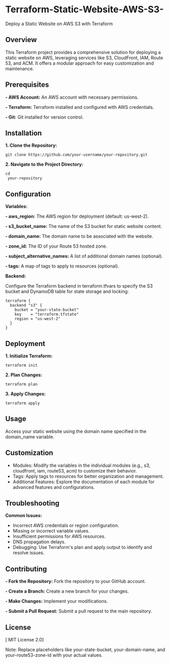 # Terraform-Static-Website-AWS-S3-
Deploy a Static Website on AWS S3 with Terraform

## Overview
This Terraform project provides a comprehensive solution for deploying a static website on AWS, leveraging services like S3, CloudFront, IAM, Route 53, and ACM. It offers a modular approach for easy customization and maintenance.

## Prerequisites
  **- AWS Account:** An AWS account with necessary permissions.

  **- Terraform:** Terraform installed and configured with AWS credentials.

  **- Git:** Git installed for version control.

## Installation
**1. Clone the Repository:**

```
git clone https://github.com/your-username/your-repository.git

```
**2. Navigate to the Project Directory:**
```
cd   
 your-repository
```

## Configuration
**Variables:**

  **- aws_region:** The AWS region for deployment (default: us-west-2).

  **- s3_bucket_name:** The name of the S3 bucket for static website content.

  **- domain_name:** The domain name to be associated with the website.

  **- zone_id:** The ID of your Route 53 hosted zone.

  **- subject_alternative_names:** A list of additional domain names (optional).

  **- tags:** A map of tags to apply to resources (optional).

**Backend:**

Configure the Terraform backend in terraform.tfvars to specify the S3 bucket and DynamoDB table for state storage and locking:

```
terraform {
  backend "s3" {
    bucket = "your-state-bucket"
    key    = "terraform.tfstate"
    region = "us-west-2"
  }
}
```
## Deployment
**1. Initialize Terraform:**

```
terraform init

```
**2. Plan Changes:**

```
terraform plan
```

**3. Apply Changes:**

```
terraform apply
```
## Usage

Access your static website using the domain name specified in the domain_name variable.

## Customization

- Modules: Modify the variables in the individual modules (e.g., s3, cloudfront, iam, route53, acm) to customize their behavior.
- Tags: Apply tags to resources for better organization and management.
- Additional Features: Explore the documentation of each module for advanced features and configurations.

## Troubleshooting

**Common Issues:**

  - Incorrect AWS credentials or region configuration.
  - Missing or incorrect variable values.
  - Insufficient permissions for AWS resources.
  - DNS propagation delays.
  - Debugging: Use Terraform's plan and apply output to identify and resolve issues.

## Contributing

  **- Fork the Repository:** Fork the repository to your GitHub account.
  
  **- Create a Branch:** Create a new branch for your changes.
  
  **- Make Changes:** Implement your modifications.
  
  **- Submit a Pull Request:** Submit a pull request to the main repository.

## License
[ MIT License 2.0]

Note: Replace placeholders like your-state-bucket, your-domain-name, and your-route53-zone-id with your actual values.
